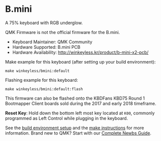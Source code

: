 # B.mini

A 75% keyboard with RGB underglow. 

QMK Firmware is not the official firmware for the B.mini. 

* Keyboard Maintainer: QMK Community
* Hardware Supported: B.mini PCB
* Hardware Availability: <http://winkeyless.kr/product/b-mini-x2-pcb/>

Make example for this keyboard (after setting up your build environment):

    make winkeyless/bmini:default

Flashing example for this keyboard:

    make winkeyless/bmini:default:flash

This firmware can also be flashed onto the KBDFans KBD75 Round 1 Bootmapper Client boards sold during the 2017 and early 2018 timeframe. 

**Reset Key**: Hold down the bottom left most key located at `K00`, commonly programmed as Left Control while plugging in the keyboard.

See the [build environment setup](https://docs.qmk.fm/#/getting_started_build_tools) and the [make instructions](https://docs.qmk.fm/#/getting_started_make_guide) for more information. Brand new to QMK? Start with our [Complete Newbs Guide](https://docs.qmk.fm/#/newbs).
